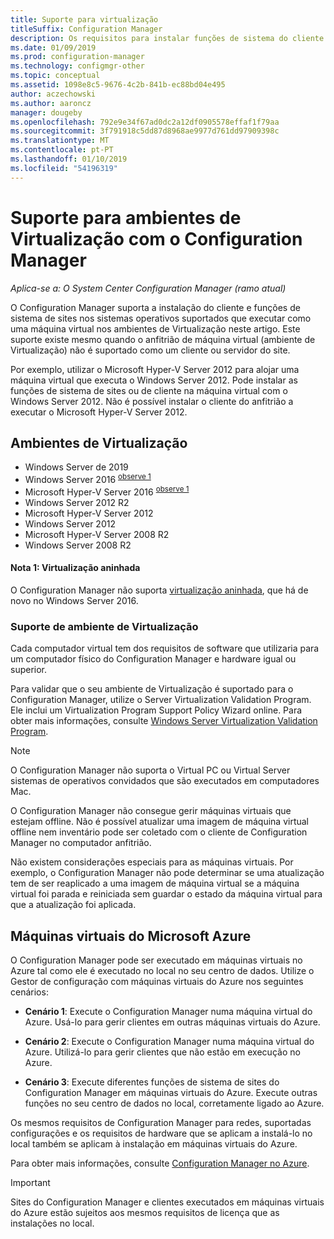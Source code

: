 ```yaml
---
title: Suporte para virtualização
titleSuffix: Configuration Manager
description: Os requisitos para instalar funções de sistema do cliente e o site do Configuration Manager num ambiente de virtualização.
ms.date: 01/09/2019
ms.prod: configuration-manager
ms.technology: configmgr-other
ms.topic: conceptual
ms.assetid: 1098e8c5-9676-4c2b-841b-ec88bd04e495
author: aczechowski
ms.author: aaroncz
manager: dougeby
ms.openlocfilehash: 792e9e34f67ad0dc2a12df0905578effaf1f79aa
ms.sourcegitcommit: 3f791918c5dd87d8968ae9977d761dd97909398c
ms.translationtype: MT
ms.contentlocale: pt-PT
ms.lasthandoff: 01/10/2019
ms.locfileid: "54196319"
---
```

# <a name="support-for-virtualization-environments-with-configuration-manager"></a>Suporte para ambientes de Virtualização com o Configuration Manager

*Aplica-se a: O System Center Configuration Manager (ramo atual)*

O Configuration Manager suporta a instalação do cliente e funções de sistema de sites nos sistemas operativos suportados que executar como uma máquina virtual nos ambientes de Virtualização neste artigo. Este suporte existe mesmo quando o anfitrião de máquina virtual (ambiente de Virtualização) não é suportado como um cliente ou servidor do site.  

Por exemplo, utilizar o Microsoft Hyper-V Server 2012 para alojar uma máquina virtual que executa o Windows Server 2012. Pode instalar as funções de sistema de sites ou de cliente na máquina virtual com o Windows Server 2012. Não é possível instalar o cliente do anfitrião a executar o Microsoft Hyper-V Server 2012.  


## <a name="virtualization-environments"></a>Ambientes de Virtualização

- Windows Server de 2019  
- Windows Server 2016 <sup> [observe 1](#bkmk_note1)</sup>  
- Microsoft Hyper-V Server 2016 <sup> [observe 1](#bkmk_note1)</sup>  
- Windows Server 2012 R2  
- Microsoft Hyper-V Server 2012  
- Windows Server 2012  
- Microsoft Hyper-V Server 2008 R2  
- Windows Server 2008 R2  

#### <a name="bkmk_note1"></a> Nota 1: Virtualização aninhada
O Configuration Manager não suporta [virtualização aninhada](https://docs.microsoft.com/windows-server/virtualization/hyper-v/What-s-new-in-Hyper-V-on-Windows#BKMK_nested), que há de novo no Windows Server 2016.


### <a name="virtualization-environment-support"></a>Suporte de ambiente de Virtualização

Cada computador virtual tem dos requisitos de software que utilizaria para um computador físico do Configuration Manager e hardware igual ou superior.  

Para validar que o seu ambiente de Virtualização é suportado para o Configuration Manager, utilize o Server Virtualization Validation Program. Ele inclui um Virtualization Program Support Policy Wizard online. Para obter mais informações, consulte [Windows Server Virtualization Validation Program](https://www.windowsservercatalog.com/svvp.aspx).  

> [!NOTE]  
> O Configuration Manager não suporta o Virtual PC ou Virtual Server sistemas de operativos convidados que são executados em computadores Mac.  

O Configuration Manager não consegue gerir máquinas virtuais que estejam offline. Não é possível atualizar uma imagem de máquina virtual offline nem inventário pode ser coletado com o cliente de Configuration Manager no computador anfitrião.  

Não existem considerações especiais para as máquinas virtuais. Por exemplo, o Configuration Manager não pode determinar se uma atualização tem de ser reaplicado a uma imagem de máquina virtual se a máquina virtual foi parada e reiniciada sem guardar o estado da máquina virtual para que a atualização foi aplicada.  



##  <a name="bkmk_Azure"></a> Máquinas virtuais do Microsoft Azure  

O Configuration Manager pode ser executado em máquinas virtuais no Azure tal como ele é executado no local no seu centro de dados. Utilize o Gestor de configuração com máquinas virtuais do Azure nos seguintes cenários:  

- **Cenário 1**: Execute o Configuration Manager numa máquina virtual do Azure. Usá-lo para gerir clientes em outras máquinas virtuais do Azure.  

- **Cenário 2**: Execute o Configuration Manager numa máquina virtual do Azure. Utilizá-lo para gerir clientes que não estão em execução no Azure.  

- **Cenário 3**: Execute diferentes funções de sistema de sites do Configuration Manager em máquinas virtuais do Azure. Execute outras funções no seu centro de dados no local, corretamente ligado ao Azure.  

Os mesmos requisitos de Configuration Manager para redes, suportadas configurações e os requisitos de hardware que se aplicam a instalá-lo no local também se aplicam à instalação em máquinas virtuais do Azure.  

Para obter mais informações, consulte [Configuration Manager no Azure](/sccm/core/understand/configuration-manager-on-azure).

> [!IMPORTANT]  
> Sites do Configuration Manager e clientes executados em máquinas virtuais do Azure estão sujeitos aos mesmos requisitos de licença que as instalações no local.  
